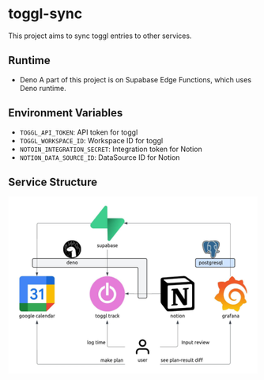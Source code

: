 # toggl-sync
This project aims to sync toggl entries to other services.

## Runtime
- Deno
A part of this project is on Supabase Edge Functions, which uses Deno runtime.

## Environment Variables
- `TOGGL_API_TOKEN`: API token for toggl
- `TOGGL_WORKSPACE_ID`: Workspace ID for toggl
- `NOTOIN_INTEGRATION_SECRET`: Integration token for Notion
- `NOTION_DATA_SOURCE_ID`: DataSource ID for Notion

## Service Structure
![Service Structure](./assets/service-structure.jpeg)